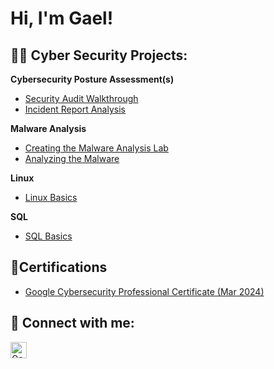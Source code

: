 <h1>Hi, I'm Gael!</h1>

<h2>👨‍💻 Cyber Security Projects:</h2>

<b>Cybersecurity Posture Assessment(s)</b>
- [Security Audit Walkthrough](https://github.com/gaelrivera123/FictionalSecurityAudit)
- [Incident Report Analysis](https://github.com/gaelrivera123/IncidentReportAnalysis)

<b>Malware Analysis</b>
- [Creating the Malware Analysis Lab](https://github.com/gaelrivera123/MalwareAnalysisLab/tree/main)
- [Analyzing the Malware](https://github.com/gaelrivera123/Analyzing-The-Malware/tree/main)

<b>Linux</b>
- [Linux Basics](https://github.com/gaelrivera123/Linux-Basics)

<b>SQL</b>
- [SQL Basics](https://github.com/gaelrivera123/SQL-Basics)

<h2>📝Certifications</h2>

- [Google Cybersecurity Professional Certificate (Mar 2024)](https://www.coursera.org/account/accomplishments/professional-cert/U582TCH3ZKLC)


<h2> 🤳 Connect with me:</h2>

[<img align="left" alt="GaelRivera | LinkedIn" width="26px" src="https://upload.wikimedia.org/wikipedia/commons/thumb/8/81/LinkedIn_icon.svg/72px-LinkedIn_icon.svg.png" />][linkedin]

[linkedin]: https://www.linkedin.com/in/gaelrivera1/
